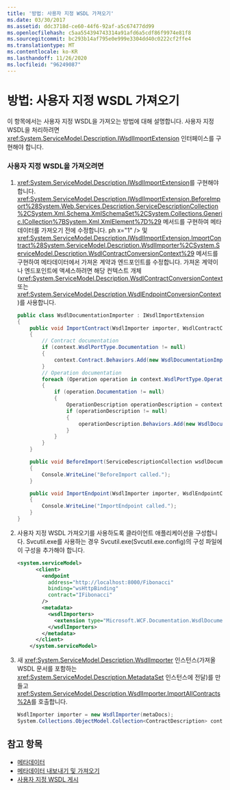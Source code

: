 ```yaml
---
title: '방법: 사용자 지정 WSDL 가져오기'
ms.date: 03/30/2017
ms.assetid: ddc3718d-ce60-44f6-92af-a5c67477dd99
ms.openlocfilehash: c5aa554394743314a91afd6a5cdf86f9974e81f8
ms.sourcegitcommit: bc293b14af795e0e999e3304dd40c0222cf2ffe4
ms.translationtype: MT
ms.contentlocale: ko-KR
ms.lasthandoff: 11/26/2020
ms.locfileid: "96249087"
---
```

# <a name="how-to-import-custom-wsdl"></a>방법: 사용자 지정 WSDL 가져오기

이 항목에서는 사용자 지정 WSDL을 가져오는 방법에 대해 설명합니다. 사용자 지정 WSDL을 처리하려면 <xref:System.ServiceModel.Description.IWsdlImportExtension> 인터페이스를 구현해야 합니다.  
  
### <a name="to-import-custom-wsdl"></a>사용자 지정 WSDL을 가져오려면  
  
1. <xref:System.ServiceModel.Description.IWsdlImportExtension>를 구현해야 합니다. <xref:System.ServiceModel.Description.IWsdlImportExtension.BeforeImport%28System.Web.Services.Description.ServiceDescriptionCollection%2CSystem.Xml.Schema.XmlSchemaSet%2CSystem.Collections.Generic.ICollection%7BSystem.Xml.XmlElement%7D%29> 메서드를 구현하여 메타데이터를 가져오기 전에 수정합니다. ph x="1" /&gt; 및 <xref:System.ServiceModel.Description.IWsdlImportExtension.ImportContract%28System.ServiceModel.Description.WsdlImporter%2CSystem.ServiceModel.Description.WsdlContractConversionContext%29> 메서드를 구현하여 메타데이터에서 가져온 계약과 엔드포인트를 수정합니다. 가져온 계약이나 엔드포인트에 액세스하려면 해당 컨텍스트 개체(<xref:System.ServiceModel.Description.WsdlContractConversionContext> 또는 <xref:System.ServiceModel.Description.WsdlEndpointConversionContext>)를 사용합니다.  
  
    ```csharp
    public class WsdlDocumentationImporter : IWsdlImportExtension
    {
        public void ImportContract(WsdlImporter importer, WsdlContractConversionContext context)
        {
            // Contract documentation
            if (context.WsdlPortType.Documentation != null)
            {
                context.Contract.Behaviors.Add(new WsdlDocumentationImporter(context.WsdlPortType.Documentation));
            }
            // Operation documentation
            foreach (Operation operation in context.WsdlPortType.Operations)
            {
                if (operation.Documentation != null)
                {
                    OperationDescription operationDescription = context.Contract.Operations.Find(operation.Name);
                    if (operationDescription != null)
                    {
                        operationDescription.Behaviors.Add(new WsdlDocumentationImporter(operation.Documentation));
                    }
                }
            }
        }

        public void BeforeImport(ServiceDescriptionCollection wsdlDocuments, XmlSchemaSet xmlSchemas, ICollection<XmlElement> policy)
        {
            Console.WriteLine("BeforeImport called.");
        }

        public void ImportEndpoint(WsdlImporter importer, WsdlEndpointConversionContext context)
        {
            Console.WriteLine("ImportEndpoint called.");
        }
    }
    ```
  
2. 사용자 지정 WSDL 가져오기를 사용하도록 클라이언트 애플리케이션을 구성합니다. Svcutil.exe를 사용하는 경우 Svcutil.exe(Svcutil.exe.config)의 구성 파일에 이 구성을 추가해야 합니다.  
  
    ```xml  
    <system.serviceModel>  
          <client>  
            <endpoint
              address="http://localhost:8000/Fibonacci"
              binding="wsHttpBinding"  
              contract="IFibonacci"  
            />  
            <metadata>  
              <wsdlImporters>  
                <extension type="Microsoft.WCF.Documentation.WsdlDocumentationImporter, WsdlDocumentation" />  
              </wsdlImporters>  
            </metadata>  
          </client>  
        </system.serviceModel>  
    ```  
  
3. 새 <xref:System.ServiceModel.Description.WsdlImporter> 인스턴스(가져올 WSDL 문서를 포함하는 <xref:System.ServiceModel.Description.MetadataSet> 인스턴스에 전달)를 만들고 <xref:System.ServiceModel.Description.WsdlImporter.ImportAllContracts%2A>를 호출합니다.  
  
    ```csharp
    WsdlImporter importer = new WsdlImporter(metaDocs);
    System.Collections.ObjectModel.Collection<ContractDescription> contracts = importer.ImportAllContracts();  
    ```  
  
## <a name="see-also"></a>참고 항목

- [메타데이터](../feature-details/metadata.md)
- [메타데이터 내보내기 및 가져오기](../feature-details/exporting-and-importing-metadata.md)
- [사용자 지정 WSDL 게시](../samples/custom-wsdl-publication.md)
